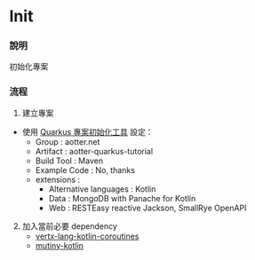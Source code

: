 # Init
### 說明
初始化專案

### 流程
1. 建立專案
* 使用 [Quarkus 專案初始化工具](https://code.quarkus.io/)
  設定：
    * Group : aotter.net
    * Artifact : aotter-quarkus-tutorial
    * Build Tool : Maven
    * Example Code : No, thanks
    * extensions :
        * Alternative languages : Kotlin
        * Data : MongoDB with Panache for Kotlin
        * Web : RESTEasy reactive Jackson, SmallRye OpenAPI
2. 加入當前必要 dependency
    * [vertx-lang-kotlin-coroutines](https://mvnrepository.com/artifact/io.vertx/vertx-lang-kotlin-coroutines)
    * [mutiny-kotlin](https://mvnrepository.com/artifact/io.smallrye.reactive/mutiny-kotlin)

